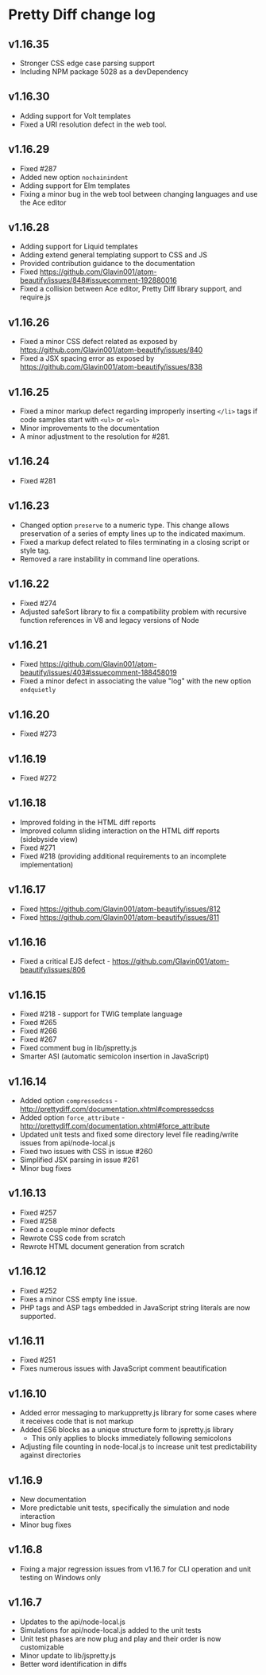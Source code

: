 # Pretty Diff change log

## v1.16.35

* Stronger CSS edge case parsing support
* Including NPM package 5028 as a devDependency

## v1.16.30

* Adding support for Volt templates
* Fixed a URI resolution defect in the web tool.

## v1.16.29

* Fixed #287
* Added new option `nochainindent`
* Adding support for Elm templates
* Fixing a minor bug in the web tool between changing languages and use the Ace editor

## v1.16.28

* Adding support for Liquid templates
* Adding extend general templating support to CSS and JS
* Provided contribution guidance to the documentation
* Fixed https://github.com/Glavin001/atom-beautify/issues/848#issuecomment-192880016
* Fixed a collision between Ace editor, Pretty Diff library support, and require.js

## v1.16.26

* Fixed a minor CSS defect related as exposed by https://github.com/Glavin001/atom-beautify/issues/840
* Fixed a JSX spacing error as exposed by https://github.com/Glavin001/atom-beautify/issues/838

## v1.16.25

* Fixed a minor markup defect regarding improperly inserting `</li>` tags if code samples start with `<ul>` or `<ol>`
* Minor improvements to the documentation
* A minor adjustment to the resolution for #281.

## v1.16.24

* Fixed #281

## v1.16.23

* Changed option `preserve` to a numeric type.  This change allows preservation of a series of empty lines up to the indicated maximum.
* Fixed a markup defect related to files terminating in a closing script or style tag.
* Removed a rare instability in command line operations.

## v1.16.22

* Fixed #274
* Adjusted safeSort library to fix a compatibility problem with recursive function references in V8 and legacy versions of Node

## v1.16.21

* Fixed https://github.com/Glavin001/atom-beautify/issues/403#issuecomment-188458019
* Fixed a minor defect in associating the value "log" with the new option `endquietly`

## v1.16.20

 * Fixed #273

## v1.16.19

 * Fixed #272

## v1.16.18

 * Improved folding in the HTML diff reports
 * Improved column sliding interaction on the HTML diff reports (sidebyside view)
 * Fixed #271
 * Fixed #218 (providing additional requirements to an incomplete implementation)

## v1.16.17

 * Fixed https://github.com/Glavin001/atom-beautify/issues/812
 * Fixed https://github.com/Glavin001/atom-beautify/issues/811

## v1.16.16

 * Fixed a critical EJS defect - https://github.com/Glavin001/atom-beautify/issues/806

## v1.16.15

 * Fixed #218 - support for TWIG template language
 * Fixed #265
 * Fixed #266
 * Fixed #267
 * Fixed comment bug in lib/jspretty.js
 * Smarter ASI (automatic semicolon insertion in JavaScript)

## v1.16.14

 * Added option `compressedcss` - http://prettydiff.com/documentation.xhtml#compressedcss
 * Added option `force_attribute` - http://prettydiff.com/documentation.xhtml#force_attribute
 * Updated unit tests and fixed some directory level file reading/write issues from api/node-local.js
 * Fixed two issues with CSS in issue #260
 * Simplified JSX parsing in issue #261
 * Minor bug fixes

## v1.16.13

 * Fixed #257
 * Fixed #258
 * Fixed a couple minor defects
 * Rewrote CSS code from scratch
 * Rewrote HTML document generation from scratch

## v1.16.12

 * Fixed #252
 * Fixes a minor CSS empty line issue.
 * PHP tags and ASP tags embedded in JavaScript string literals are now supported.

## v1.16.11

 * Fixed #251
 * Fixes numerous issues with JavaScript comment beautification

## v1.16.10

 * Added error messaging to markuppretty.js library for some cases where it receives code that is not markup
 * Added ES6 blocks as a unique structure form to jspretty.js library
    - This only applies to blocks immediately following semicolons
 * Adjusting file counting in node-local.js to increase unit test predictability against directories

## v1.16.9

 * New documentation
 * More predictable unit tests, specifically the simulation and node interaction
 * Minor bug fixes

## v1.16.8

 * Fixing a major regression issues from v1.16.7 for CLI operation and unit testing on Windows only

## v1.16.7

 * Updates to the api/node-local.js
 * Simulations for api/node-local.js added to the unit tests
 * Unit test phases are now plug and play and their order is now customizable
 * Minor update to lib/jspretty.js
 * Better word identification in diffs
